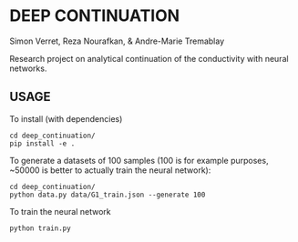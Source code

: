 # DEEP CONTINUATION
Simon Verret,
Reza Nourafkan,
& Andre-Marie Tremablay

Research project on analytical continuation of the conductivity with neural networks.

## USAGE
To install (with dependencies)

    cd deep_continuation/
    pip install -e .

To generate a datasets of 100 samples (100 is for example purposes, ~50000 is better to actually train the neural network):

    cd deep_continuation/
    python data.py data/G1_train.json --generate 100

To train the neural network

    python train.py
    
